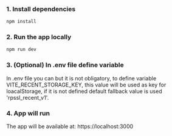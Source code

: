 ### 1. Install dependencies

```bash
npm install
```

### 2. Run the app locally

```bash
npm run dev
```

### 3. (Optional) In .env file define variable

In .env file you can but it is not obligatory, to define variable VITE_RECENT_STORAGE_KEY, this value will be used as key for loacalStorage, if it is not defined default fallback value is used 'rpssl_recent_v1'.

### 4. App will run

The app will be available at: https://localhost:3000
